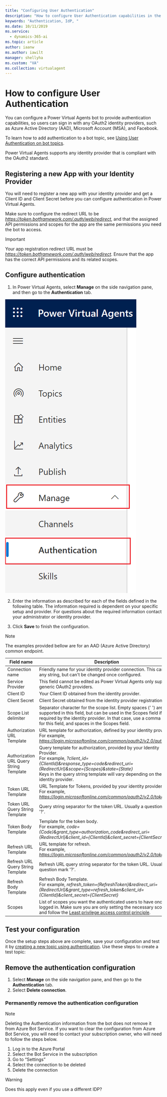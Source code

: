 ```yaml
---
title: "Configuring User Authentication"
description: "How to configure User Authentication capabilities in the bot"
keywords: "Authentication, IdP, "
ms.date: 10/11/2019
ms.service:
  - dynamics-365-ai
ms.topic: article
author: iaanw
ms.author: iawilt
manager: shellyha
ms.custom: "VA"
ms.collection: virtualagent
---
```


# How to configure User Authentication

You can configure a Power Virtual Agents bot to provide authentication capabilities, so users can sign in with any OAuth2 identity providers, such as Azure Active Directory (AAD), Microsoft Account (MSA), and Facebook. 

To learn how to add authentication to a bot topic, see [Using User Authentication on bot topics](advanced-end-user-authentication.md).

Power Virtual Agents supports any identity provider that is compliant with the OAuth2 standard.

## Registering a new App with your Identity Provider
You will need to register a new app with your identity provider and get a Client ID and Client Secret before you can configure authentication in Power Virtual Agents. 

Make sure to configure the redirect URL to be *https://token.botframework.com/.auth/web/redirect*, and that the assigned API permissions and scopes for the app are the same permissions you need the bot to access.

> [!IMPORTANT] 
> Your app registration redirect URL must be *https://token.botframework.com/.auth/web/redirect*.
> Ensure that the app has the correct API permissions and its related scopes.

## Configure authentication

1. In Power Virtual Agents, select **Manage** on the side navigation pane, and then go to the **Authentication** tab.

![](media/auth-manage.png)

2. Enter the information as described for each of the fields defined in the following table. The information required is dependent on your specific setup and provider. For questions about the required information contact your administrator or identity provider.

3. Click **Save** to finish the configuration.

>[!NOTE]
>The examples provided bellow are for an AAD (Azure Active Directory) common endpoint.

Field name | Description
---|---
Connection name | Friendly name for your identity provider connection. This can be any string, but can't be changed once configured.
Service Provider | This field cannot be edited as Power Virtual Agents only supports generic OAuth2 providers.
Client ID | Your Client ID obtained from the identity provider.
Client Secret | Client Secret obtained from the identity provider registration.
Scope List delimiter | Separator character for the scope list. Empty spaces (' ') are not supported in this field, but can be used in the Scopes field if required by the identity provider. In that case, use a comma (',') for this field, and spaces in the Scopes field.
Authorization URL Template | URL template for authorization, defined by your identity provider. <br />For example, *https://login.microsoftonline.com/common/oauth2/v2.0/authorize*
Authorization URL Query String Template | Query template for authorization, provided by your Identity Provider. <br />For example, *?client_id={ClientId}&response_type=code&redirect_uri={RedirectUrl}&scope={Scopes}&state={State}*<br />Keys in the query string template will vary depending on the identity provider. 
Token URL Template | URL Template for Tokens, provided by your identity provider. <br />For example, *https://login.microsoftonline.com/common/oauth2/v2.0/token*
Token URL Query String Template | Query string separator for the token URL. Usually a question mark '?'.
Token Body Template | Template for the token body. <br />For example, *code={Code}&grant_type=authorization_code&redirect_uri={RedirectUrl}&client_id={ClientId}&client_secret={ClientSecret}*
Refresh URL Template | URL template for refresh. <br />For example, *https://login.microsoftonline.com/common/oauth2/v2.0/token*
Refresh URL Query String Template | Refresh URL query string separator for the token URL. Usually a question mark '?'.
Refresh Body Template | Refresh Body Template. <br />For example, *refresh_token={RefreshToken}&redirect_uri={RedirectUrl}&grant_type=refresh_token&client_id={ClientId}&client_secret={ClientSecret}*
Scopes | List of scopes you want the authenticated users to have once logged in. Make sure you are only setting the necessary scopes, and follow the [Least privilege access control principle](/windows-server/identity/ad-ds/plan/security-best-practices/implementing-least-privilege-administrative-models).

## Test your configuration

Once the setup steps above are complete, save your configuration and test it by [creating a new topic using authentication](advanced-end-user-authentication.md). Use these steps to create a test topic:


## Remove the authentication configuration

1. Select **Manage** on the side navigation pane, and then go to the **Authentication** tab.
2. Select **Delete connection**.

### Permanently remove the authentication configuration

> [!Note]
> Deleting the Authentication information from the bot does not remove it from Azure Bot Service. If you want to clear the configuration from Azure Bot Service, you will need to contact your subscription owner, who will need to follow the steps below.

1. Log in to the Azure Portal
1. Select the Bot Service in the subscription
1. Go to “Settings”
1. Select the connection to be deleted
1. Delete the connection


>[!WARNING]
>Does this apply even if you use a different IDP?
